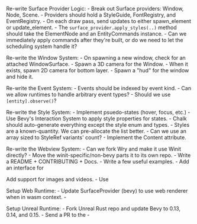 Re-write Surface Provider Logic:
    - Break out Surface providers: Window, Node, Scene.
    - Providers should hold a StyleGuide, FontRegistry, and EventRegistry.
    - On each draw pass, send updates to either spawn_element or update_element.
    - The `surface_provider.apply_styles(..)` method should take the ElementNode and an EntityCommands instance.
        - Can we immediately apply commands after they're built, or do we need to let the scheduling system handle it?

Re-write the Window System:
    - On spawning a new window, check for an attached WindowSurface.
        - Spawn a 3D camera for the Window.
        - When it exists, spawn 2D camera for bottom layer.
        - Spawn a "hud" for the window and hide it.

Re-write the Event System:
    - Events should be indexed by event kind.
    - Can we allow runtimes to handle arbitrary event types?
    - Should we use `[entity].observe()`?

Re-write the Style System:
    - Implement psuedo-states (hover, focus, etc.)
        - Use Bevy's Interaction System to apply style properties for states.
    - Chalk should auto-generate everything except the style enum and types.
    - Styles are a known-quantity. We can pre-allocate the list better.
        - Can we use an array sized to StyleRef variants' count?
    - Implement the Content attribute.

Re-write the Webview System:
    - Can we fork Wry and make it use Winit directly?
    - Move the winit-specific/non-bevy parts it to its own repo.
        - Write a README + CONTRIBUTING + Docs.
        - Write a few useful examples.
    - Add an interface for 

Add support for images and videos.
    - Use 

Setup Web Runtime:
    - Update SurfaceProvider (bevy) to use web renderer when in wasm context.
    - 

Setup Unreal Runtime:
    - Fork Unreal Rust repo and update Bevy to 0.13, 0.14, and 0.15.
        - Send a PR to the 
    - 